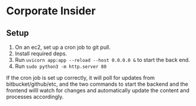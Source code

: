 # Corporate Insider

## Setup

1. On an ec2, set up a cron job to git pull.
2. Install required deps.
3. Run `uvicorn app:app --reload --host 0.0.0.0 &` to start the back end.
4. Run `sudo python3 -m http.server 80`

If the cron job is set up correctly, it will poll for updates from bitbucket/github/etc, and the two commands to start the backend and the frontend willl watch for changes and automatically update the content and processes accordingly.
